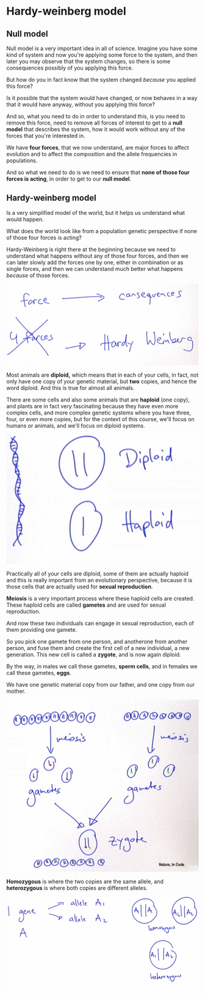 # Hardy-weinberg model

## Null model

Null model is a very important idea in all of science.
Imagine you have some kind of system
and now you're applying some force to the system,
and then later you may observe that the system changes,
so there is some consequences possibly of you applying this force.

But how do you in fact know that the system changed
*because* you applied this force?

Is it possible that the system would have changed,
or now behaves in a way that it would have anyway,
without you applying this force?

And so, what you need to do in order to understand this,
is you need to remove this force,
need to remove all forces of interest
to get to a **null model** that describes the system, how it would work
without any of the forces that you're interested in.

We have **four forces**,
that we now understand, are major forces to affect evolution
and to affect the composition and the allele frequencies in populations.

And so what we need to do is we need to ensure
that **none of those four forces is acting**,
in order to get to our **null model**.

## Hardy-weinberg model

Is a very simplified model of the world,
but it helps us understand what would happen.

What does the world look like from a population genetic perspective
if none of those four forces is acting?

Hardy-Weinberg is right there at the beginning
because we need to understand what happens without any of those four forces,
and then we can later slowly add the forces one by one,
either in combination or as single forces,
and then we can understand much better what happens *because* of those forces.

![hardy-weinburg](../assets/hardy-weinburg.png "hardy-weinburg")

Most animals are **diploid,** which means that in each of your cells,
in fact, not only have one copy of your genetic material,
but **two** copies, and hence the word diploid. And this is true for almost all animals.

There are some cells and also some animals that are **haploid** (one copy),
and plants are in fact very fascinating
because they have even more complex cells, and more complex genetic systems
where you have three, four, or even more copies,
but for the context of this course, we'll focus on humans or animals,
and we'll focus on diploid systems.

![diploid_haploid](../assets/diploid_haploid.png "diploid_haploid")

Practically all of your cells are diploid,
some of them are actually haploid and this is really important
from an evolutionary perspective, because it is those cells
that are actually used for **sexual reproduction**.

**Meiosis** is a very important process where these haploid cells are created.
These haploid cells are called **gametes** and are used for sexual reproduction.

And now these two individuals can engage in sexual reproduction,
each of them providing one gamete.

So you pick one gamete from one person, and anotherone from another person, and fuse them
and create the first cell of a new individual, a new generation.
This new cell is called a **zygote**, and is now again diploid.

By the way, in males we call these gametes, **sperm cells**,
and in females we call these gametes, **eggs**. 

We have one genetic material copy from our father, and one copy from our mother.

![reproduction](../assets/reproduction.png "reproduction")

**Homozygous** is where the two copies are the same allele, and **heterozygous** is where both copies are different alleles.

![homoheterozigous](../assets/homoheterozigous.png "homoheterozigous")


